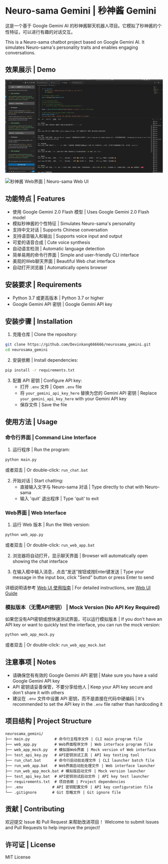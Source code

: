 # Neuro-sama Gemini | 秒神酱 Gemini

这是一个基于 Google Gemini AI 的秒神酱聊天机器人项目。它模拟了秒神酱的个性特征，可以进行有趣的对话交互。

This is a Neuro-sama chatbot project based on Google Gemini AI. It simulates Neuro-sama's personality traits and enables engaging conversations.

## 效果展示 | Demo

![秒神酱对话效果 | Neuro-sama Chat Demo](https://github.com/Devinkang666666/neurosama_gemini/raw/master/images/demo.png)

![秒神酱 Web界面 | Neuro-sama Web UI](https://github.com/Devinkang666666/neurosama_gemini/raw/master/images/web_ui.png)

## 功能特点 | Features

- 使用 Google Gemini 2.0 Flash 模型 | Uses Google Gemini 2.0 Flash model
- 模拟秒神酱的个性特征 | Simulates Neuro-sama's personality
- 支持中文对话 | Supports Chinese conversation
- 支持语音输入和输出 | Supports voice input and output
- 可爱的语音合成 | Cute voice synthesis
- 自动语言检测 | Automatic language detection
- 简单易用的命令行界面 | Simple and user-friendly CLI interface
- 美观的Web聊天界面 | Beautiful Web chat interface
- 自动打开浏览器 | Automatically opens browser

## 安装要求 | Requirements

- Python 3.7 或更高版本 | Python 3.7 or higher
- Google Gemini API 密钥 | Google Gemini API key

## 安装步骤 | Installation

1. 克隆仓库 | Clone the repository:
```bash
git clone https://github.com/Devinkang666666/neurosama_gemini.git
cd neurosama_gemini
```

2. 安装依赖 | Install dependencies:
```bash
pip install -r requirements.txt
```

3. 配置 API 密钥 | Configure API key:
   - 打开 `.env` 文件 | Open `.env` file
   - 将 `your_gemini_api_key_here` 替换为您的 Gemini API 密钥 | Replace `your_gemini_api_key_here` with your Gemini API key
   - 保存文件 | Save the file

## 使用方法 | Usage

### 命令行界面 | Command Line Interface

1. 运行程序 | Run the program:
```bash
python main.py
```
或者双击 | Or double-click: `run_chat.bat`

2. 开始对话 | Start chatting:
   - 直接输入文字与 Neuro-sama 对话 | Type directly to chat with Neuro-sama
   - 输入 'quit' 退出程序 | Type 'quit' to exit

### Web界面 | Web Interface

1. 运行 Web 版本 | Run the Web version:
```bash
python web_app.py
```
或者双击 | Or double-click: `run_web_app.bat`

2. 浏览器将自动打开，显示聊天界面 | Browser will automatically open showing the chat interface

3. 在输入框中输入消息，点击“发送”按钮或按Enter键发送 | Type your message in the input box, click "Send" button or press Enter to send

详细说明请参考 [Web UI 使用指南](WEB_UI_GUIDE.md) | For detailed instructions, see [Web UI Guide](WEB_UI_GUIDE.md)

### 模拟版本（无需API密钥） | Mock Version (No API Key Required)

如果您没有API密钥或想快速测试界面，可以运行模拟版本 | If you don't have an API key or want to quickly test the interface, you can run the mock version:

```bash
python web_app_mock.py
```
或者双击 | Or double-click: `run_web_app_mock.bat`

## 注意事项 | Notes

- 请确保您有有效的 Google Gemini API 密钥 | Make sure you have a valid Google Gemini API key
- API 密钥请妥善保管，不要分享给他人 | Keep your API key secure and don't share it with others
- 建议在 `.env` 文件中设置 API 密钥，而不是直接在代码中硬编码 | It's recommended to set the API key in the `.env` file rather than hardcoding it

## 项目结构 | Project Structure

```
neurosama_gemini/
├── main.py           # 命令行主程序文件 | CLI main program file
├── web_app.py        # Web界面程序文件 | Web interface program file
├── web_app_mock.py   # 模拟版Web界面 | Mock version of Web interface
├── test_api_key.py   # API密钥测试工具 | API key testing tool
├── run_chat.bat      # 命令行启动批处理文件 | CLI launcher batch file
├── run_web_app.bat   # Web界面启动批处理文件 | Web interface launcher
├── run_web_app_mock.bat # 模拟版启动文件 | Mock version launcher
├── test_api_key.bat  # API密钥测试启动文件 | API key test launcher
├── requirements.txt  # 项目依赖 | Project dependencies
├── .env             # API 密钥配置文件 | API key configuration file
└── .gitignore       # Git 忽略文件 | Git ignore file
```

## 贡献 | Contributing

欢迎提交 Issue 和 Pull Request 来帮助改进项目！
Welcome to submit Issues and Pull Requests to help improve the project!

## 许可证 | License

MIT License
